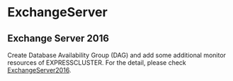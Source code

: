 # ExchangeServer

## Exchange Server 2016
Create Database Availability Group (DAG) and add some additional monitor resources of EXPRESSCLUSTER. For the detail, please check [ExchangeServer2016](https://github.com/EXPRESSCLUSTER/ExchangeServer/blob/master/ExchangeServer2016.md).
